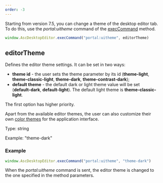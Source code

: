 ```yaml
---
order: -3
---
```


Starting from version 7.5, you can change a theme of the desktop editor tab. To do this, use the *portal:uitheme* command of the [execCommand](../execCommand/index.md) method.

``` javascript
window.AscDesktopEditor.execCommand("portal:uitheme", editorTheme)
```

## editorTheme

Defines the editor theme settings. It can be set in two ways:

- **theme id** - the user sets the theme parameter by its id (**theme-light**, **theme-classic-light**, **theme-dark**, **theme-contrast-dark**);
- **default theme** - the default dark or light theme value will be set (**default-dark**, **default-light**). The default light theme is **theme-classic-light**.

The first option has higher priority.

Apart from the available editor themes, the user can also customize their own [color themes](https://helpcenter.onlyoffice.com/installation/docs-developer-change-theme.aspx) for the application interface.

Type: string

Example: "theme-dark"

### Example

``` js
window.AscDesktopEditor.execCommand("portal:uitheme", "theme-dark")
```

When the *portal:uitheme* command is sent, the editor theme is changed to the one specified in the method parameters.
